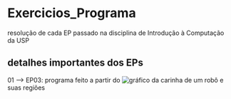 # Exercicios_Programa
resolução de cada EP passado na disciplina de Introdução à Computação da USP
## detalhes importantes dos EPs
01 --> EP03: programa feito a partir do ![gráfico](https://www.ime.usp.br/~coelho/imgs/carinha21.png) da carinha de um robô e suas regiões
